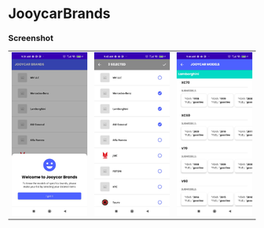 # JooycarBrands

<!-- ABOUT THE PROJECT -->
### Screenshot
<table>
  <tr>
    <td><img src="https://github.com/cepero91/JooycarBrands/blob/master/screenshots/Screenshot_2022-05-02-09-31-20-083_com.lumos.jooycarbrands.jpg" alt="splash" width="200"></td>
    <td><img src="https://github.com/cepero91/JooycarBrands/blob/master/screenshots/Screenshot_2022-05-02-09-43-54-765_com.lumos.jooycarbrands.jpg" alt="splash" width="200"></td>
    <td><img src="https://github.com/cepero91/JooycarBrands/blob/master/screenshots/Screenshot_2022-05-02-09-44-02-730_com.lumos.jooycarbrands.jpg" alt="splash" width="200"></td>
  </tr>
</table>
